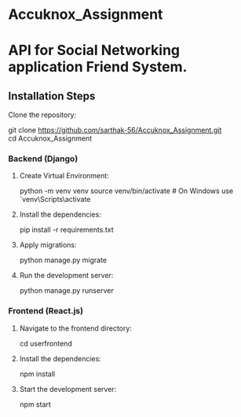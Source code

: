 # Accuknox_Assignment
# API for Social Networking application Friend System.

## Installation Steps

Clone the repository:
   
   git clone https://github.com/sarthak-56/Accuknox_Assignment.git
   cd Accuknox_Assignment

### Backend (Django)
   
1. Create Virtual Environment:

   python -m venv venv
   source venv/bin/activate   # On Windows use `venv\Scripts\activate

2. Install the dependencies:

   pip install -r requirements.txt

3. Apply migrations:

   python manage.py migrate

4. Run the development server:

   python manage.py runserver

### Frontend (React.js)

1. Navigate to the frontend directory:

   cd userfrontend

2. Install the dependencies:

   npm install

3. Start the development server:

   npm start
